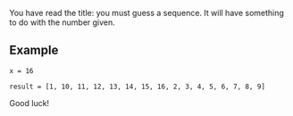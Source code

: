 You have read the title: you must guess a sequence. It will have something to do with the number given.

## Example

```
x = 16

result = [1, 10, 11, 12, 13, 14, 15, 16, 2, 3, 4, 5, 6, 7, 8, 9]
```

Good luck!

